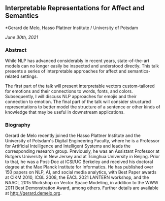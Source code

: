 ## Interpretable Representations for Affect and Semantics

*Gerard de Melo, Hasso Plattner Institute / University of Potsdam

*June 30th, 2021*

### Abstract

While NLP has advanced considerably in recent years, state-of-the-art models can no longer easily be inspected and understood directly. This talk presents a series of interpretable approaches for affect and semantics-related settings.

The first part of the talk will present interpretable vectors custom-tailored for emotions and their connections to words, fonts, and colors. Subsequently, I will discuss NLP approaches for emojis and their connection to emotion. The final part of the talk will consider structured representations to better model the structure of a sentence or other kinds of knowledge that may be useful in downstream applications.

### Biography

Gerard de Melo recently joined the Hasso Plattner Institute and the University of Potsdam's Digital Engineering Faculty, where he is a Professor for Artificial Intelligence and Intelligent Systems and leads the corresponding research group. Previously, he was an Assistant Professor at Rutgers University in New Jersey and at Tsinghua University in Beijing. Prior to that, he was a Post-Doc at ICSI/UC Berkeley and received his doctoral degree at the Max Planck Institute for Informatics.
He has published over 150 papers on NLP, AI, and social media analytics, with Best Paper awards at CIKM 2010, ICGL 2008, the EACL 2021 LANTERN workshop, and the NAACL 2015 Workshop on Vector Space Modeling, in addition to the WWW 2011 Best Demonstration Award, among others. Further details are available at http://gerard.demelo.org.
